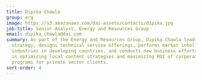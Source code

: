 ```yaml
---
title: Dipika Chawla
group: erg
image: https://s3.amazonaws.com/dai-assets/contacts/dipika.jpg
job-title: Senior Analyst, Energy and Resources Group
email: dipika_chawla@dai.com
summary: As part of the Energy and Resources Group, Dipika Chawla leads the communications
  strategy, designs technical service offerings, performs market intelligence on extractive
  industries in developing countries, and conducts new business efforts. She specializes
  in optimizing local content strategies and maximizing ROI of corporate social investment
  programs for private sector clients.
sort-order: 4
---
```


